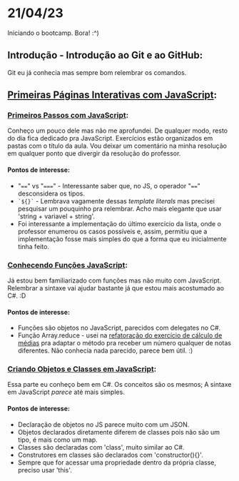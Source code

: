 # 21/04/23

Iniciando o bootcamp.
Bora! :^)

## Introdução - Introdução ao Git e ao GitHub:
Git eu já conhecia mas sempre bom relembrar os comandos.

## [Primeiras Páginas Interativas com JavaScript](/primeiras-paginas-interativas-com-javascript/):

### [Primeiros Passos com JavaScript](/primeiras-paginas-interativas-com-javascript/1_primeiros-passos-com-javascript/):
Conheço um pouco dele mas não me aprofundei.
De qualquer modo, resto do dia fica dedicado pra JavaScript.
Exercícios estão organizados em pastas com o título da aula.
Vou deixar um comentário na minha resolução em qualquer ponto que divergir da resolução do professor.

#### Pontos de interesse:
- "`==`" vs "`===`" - Interessante saber que, no JS, o operador "`==`" desconsidera os tipos.
- `` `${}` `` - Lembrava vagamente dessas *template literals* mas precisei pesquisar um pouquinho pra relembrar. Acho mais elegante que usar 'string + variavel + string'.
- Foi interessante a implementação do último exercício da lista, onde o professor enumerou os casos possíveis e, assim, permitiu que a implementação fosse mais simples do que a forma que eu inicialmente tinha feito.

### [Conhecendo Funções JavaScript](/primeiras-paginas-interativas-com-javascript/2_conhecendo-funcoes-javascript/):
Já estou bem familiarizado com funções mas não muito com JavaScript.
Relembrar a sintaxe vai ajudar bastante já que estou mais acostumado ao C#. :D

#### Pontos de interesse:
- Funções são objetos no JavaScript, parecidos com delegates no C#.
- Função Array.reduce - usei na [refatoração do exercício de cálculo de médias](/primeiras-paginas-interativas-com-javascript/2_conhecendo-funcoes-javascript/1_refatoracao-notas.js) pra adaptar o método pra receber um número qualquer de notas diferentes. Não conhecia nada parecido, parece bem útil. :)

### [Criando Objetos e Classes em JavaScript](/primeiras-paginas-interativas-com-javascript/3_criando-objetos-e-classes-em-javascript/):
Essa parte eu conheço bem em C#. Os conceitos são os mesmos; A sintaxe em JavaScript *parece* até mais simples.

#### Pontos de interesse:
- Declaração de objetos no JS parece muito com um JSON.
- Objetos declarados diretamente diferem de classes pois não são um tipo, é mais como um map.
- Classes são declaradas com 'class', muito similar ao C#.
- Construtores em classes são declarados com 'constructor(){}'.
- Sempre que for acessar uma propriedade dentro da própria classe, preciso usar 'this'.
